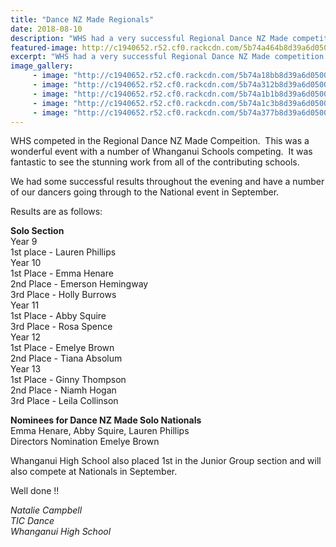 ```yaml
---
title: "Dance NZ Made Regionals"
date: 2018-08-10
description: "WHS had a very successful Regional Dance NZ Made competition with a number advancing through to the Nationals..."
featured-image: http://c1940652.r52.cf0.rackcdn.com/5b74a464b8d39a6d05000c25/250-38875439_522591674829842_6486458256951607296_n-(002).gif
excerpt: "WHS had a very successful Regional Dance NZ Made competition with a number advancing through to the Nationals in September."
image_gallery:
     - image: "http://c1940652.r52.cf0.rackcdn.com/5b74a18bb8d39a6d05000c1b/38880569_522587908163552_1804008700952707072_n-(002).jpg"
     - image: "http://c1940652.r52.cf0.rackcdn.com/5b74a312b8d39a6d05000c21/38854587_522588688163474_8856379253348892672_n-(002).jpg"
     - image: "http://c1940652.r52.cf0.rackcdn.com/5b74a1b1b8d39a6d05000c1d/38802814_522587931496883_1041947851849990144_n-(002).jpg"
     - image: "http://c1940652.r52.cf0.rackcdn.com/5b74a1c3b8d39a6d05000c1f/38875439_522591674829842_6486458256951607296_n-(002).jpg"
     - image: "http://c1940652.r52.cf0.rackcdn.com/5b74a377b8d39a6d05000c23/Dance-NZ-made-logo.gif"
---
```


<p>WHS competed in the Regional Dance NZ Made Compeition.&nbsp; This was a wonderful event with a number of Whanganui Schools competing.&nbsp; It was fantastic to see the stunning work from all of the contributing schools.</p>
<p>We had some successful results throughout the evening and have a number of our dancers going through to the National event in September.&nbsp;</p>
<p>Results are as follows:</p>
<p><strong>Solo Section</strong><br /> Year 9<br /> 1st place - Lauren Phillips<br /> Year 10<br /> 1st Place - Emma Henare<br /> 2nd Place - Emerson Hemingway<br /> 3rd Place - Holly Burrows<br /> Year 11<br /> 1st Place - Abby Squire<br /> 3rd Place - Rosa Spence<br /> Year 12<br /> 1st Place - Emelye Brown<br /> 2nd Place - Tiana Absolum<br /> Year 13<br /> 1st Place - Ginny Thompson&nbsp;<br /> 2nd Place - Niamh Hogan<br /> 3rd Place - Leila Collinson</p>
<p><strong>Nominees for Dance NZ Made Solo Nationals</strong><br /> Emma Henare, Abby Squire, Lauren Phillips<br /> Directors Nomination Emelye Brown</p>
<p>Whanganui High School also placed 1st in the Junior Group section and will also compete at Nationals in September.</p>
<p>Well done !!&nbsp;</p>
<p><em>Natalie Campbell</em><br /><em>TIC Dance</em><br /><em>Whanganui High School</em><strong><br /></strong></p>


